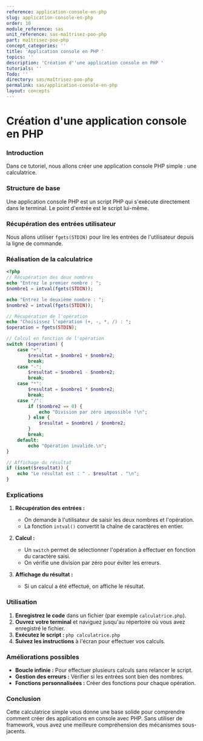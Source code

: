 ```yaml
---
reference: application-console-en-php
slug: application-console-en-php
order: 10
module_reference: sas
unit_reference: sas-maîtrisez-poo-php
part: maîtrisez-poo-php
concept_categories: ''
title: 'Application console en PHP '
topics: ''
description: 'Création d''une application console en PHP '
tutorials: ''
Todo: ''
directory: sas/maîtrisez-poo-php
permalink: sas/application-console-en-php
layout: concepts
---
```


# Création d'une application console en PHP 

### Introduction

Dans ce tutoriel, nous allons créer une application console PHP simple : une calculatrice. 

### Structure de base

Une application console PHP est un script PHP qui s'exécute directement dans le terminal. Le point d'entrée est le script lui-même.

### Récupération des entrées utilisateur

Nous allons utiliser `fgets(STDIN)` pour lire les entrées de l'utilisateur depuis la ligne de commande.

### Réalisation de la calculatrice

```php
<?php
// Récupération des deux nombres
echo "Entrez le premier nombre : ";
$nombre1 = intval(fgets(STDIN));

echo "Entrez le deuxième nombre : ";
$nombre2 = intval(fgets(STDIN));

// Récupération de l'opération
echo "Choisissez l'opération (+, -, *, /) : ";
$operation = fgets(STDIN);

// Calcul en fonction de l'opération
switch ($operation) {
    case "+":
        $resultat = $nombre1 + $nombre2;
        break;
    case "-":
        $resultat = $nombre1 - $nombre2;
        break;
    case "*":
        $resultat = $nombre1 * $nombre2;
        break;
    case "/":
        if ($nombre2 == 0) {
            echo "Division par zéro impossible !\n";
        } else {
            $resultat = $nombre1 / $nombre2;
        }
        break;
    default:
        echo "Opération invalide.\n";
}

// Affichage du résultat
if (isset($resultat)) {
    echo "Le résultat est : " . $resultat . "\n";
}
```

### Explications

1. **Récupération des entrées :**
   * On demande à l'utilisateur de saisir les deux nombres et l'opération.
   * La fonction `intval()` convertit la chaîne de caractères en entier.

2. **Calcul :**
   * Un `switch` permet de sélectionner l'opération à effectuer en fonction du caractère saisi.
   * On vérifie une division par zéro pour éviter les erreurs.

3. **Affichage du résultat :**
   * Si un calcul a été effectué, on affiche le résultat.

### Utilisation

1. **Enregistrez le code** dans un fichier (par exemple `calculatrice.php`).
2. **Ouvrez votre terminal** et naviguez jusqu'au répertoire où vous avez enregistré le fichier.
3. **Exécutez le script :** `php calculatrice.php`
4. **Suivez les instructions** à l'écran pour effectuer vos calculs.

### Améliorations possibles

* **Boucle infinie :** Pour effectuer plusieurs calculs sans relancer le script.
* **Gestion des erreurs :** Vérifier si les entrées sont bien des nombres.
* **Fonctions personnalisées :** Créer des fonctions pour chaque opération.

### Conclusion

Cette calculatrice simple vous donne une base solide pour comprendre comment créer des applications en console avec PHP. Sans utiliser de framework, vous avez une meilleure compréhension des mécanismes sous-jacents. 

